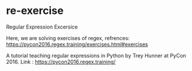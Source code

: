 # re-exercise
Regular Expression Excersice

Here, we are solving exercises of regex, refrences: https://pycon2016.regex.training/exercises.html#exercises

A tutorial teaching regular expressions in Python by Trey Hunner at PyCon 2016.
Link : https://pycon2016.regex.training/
